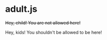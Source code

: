# adult.js
~~Hey, child! You are not allowed here!~~

Hey, kids! You shouldn't be allowed to be here!
